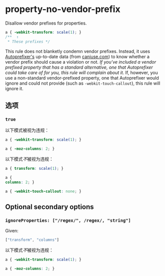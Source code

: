 # property-no-vendor-prefix

Disallow vendor prefixes for properties.

```css
a { -webkit-transform: scale(1); }
/**  ↑
 * These prefixes */
```

This rule does not blanketly condemn vendor prefixes. Instead, it uses [Autoprefixer's](https://github.com/postcss/autoprefixer) up-to-date data (from [caniuse.com](http://caniuse.com/)) to know whether a vendor prefix should cause a violation or not. *If you've included a vendor prefixed property that has a standard alternative, one that Autoprefixer could take care of for you, this rule will complain about it*. If, however, you use a non-standard vendor-prefixed property, one that Autoprefixer would ignore and could not provide (such as `-webkit-touch-callout`), this rule will ignore it.

## 选项

### `true`

以下模式被视为违规：

```css
a { -webkit-transform: scale(1); }
```

```css
a { -moz-columns: 2; }
```

以下模式*不*被视为违规：

```css
a { transform: scale(1); }
```

```css
a {
columns: 2; }
```

```css
a { -webkit-touch-callout: none; }
```

## Optional secondary options

### `ignoreProperties: ["/regex/", /regex/, "string"]`

Given:

```js
["transform", "columns"]
```

以下模式*不*被视为违规：

```css
a { -webkit-transform: scale(1); }
```

```css
a { -moz-columns: 2; }
```

